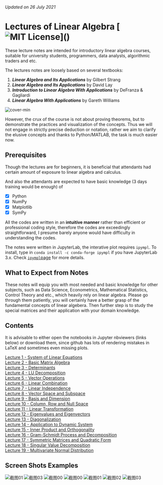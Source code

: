<i>Updated on 26 July 2021</i>

# Lectures of Linear Algebra [![MIT License](https://img.shields.io/apm/l/atomic-design-ui.svg?)]()

These lecture notes are intended for introductory linear algebra courses, suitable for university students, programmers, data analysts, algorithmic traders and etc. 

The lectures notes are loosely based on several textbooks:

1. <b><i>Linear Algebra and Its Applications</i></b> by Gilbert Strang 
2. <b><i>Linear Algebra and Its Applications</i></b> by David Lay 
3. <b><i>Introduction to Linear Algebra With Applications</i></b> by DeFranza & Gagliardi
4. <b><i>Linear Algebra With Applications</i></b> by Gareth Williams

![cover-min](https://user-images.githubusercontent.com/59842360/83939172-64df6c00-a7e3-11ea-80b1-058af696d5a3.png)

However, the crux of the course is not about proving theorems, but to demonstrate the practices and visualization of the concepts. Thus we will not engage in strictly precise deduction or notation, rather we aim to clarify the elusive concepts and thanks to Python/MATLAB, the task is much easier now.

## Prerequisites
Though the lectures are for beginners, it is beneficial that attendants had certain amount of exposure to linear algebra and calculus.

And also the attendants are expected to have basic knowledge (3 days training would be enough) of 
- [x] Python
- [x] NumPy
- [x] Matplotlib
- [x] SymPy

All the codes are written in an <b>intuitive manner</b> rather than efficient or professional coding style, therefore the codes are exceedingly straightforward, I presume barely anyone would have difficulty in understanding the codes.

The notes were written in JupyterLab, the interative plot requires ```ipympl```. To install, type in ```conda install -c conda-forge ipympl``` if you have JupyterLab 3.x. Check <a href='https://github.com/matplotlib/ipympl'><code>ipympl</code>page</a> for more details.

## What to Expect from Notes
These notes will equip you with most needed and basic knowledge for other subjects, such as Data Science, Econometrics, Mathematical Statistics, Control Theory and etc., which heavily rely on linear algebra. Please go through them patiently, you will certainly have a better grasp of the fundamental concepts of linear algebera. Then further step is to study the special matrices and their application with your domain knowledge.  

## Contents 
It is advisable to either open the notebooks in Jupyter nbviewers (links below) or download them, since github has lots of rendering mistakes in LaTeX and sometimes even missing plots.

[Lecture 1 - System of Linear Equations](https://nbviewer.jupyter.org/github/MacroAnalyst/Linear_Algebra_With_Python/blob/master/Chapter%201%20-%20Linear%20Equation%20System.ipynb)<br>
[Lecture 2 - Basic Matrix Algebra](https://nbviewer.jupyter.org/github/MacroAnalyst/Linear_Algebra_With_Python/blob/master/Chapter%202%20-%20Basic%20Matrix%20Algebra.ipynb)<br>
[Lecture 3 - Determinants](https://nbviewer.jupyter.org/github/WeijieChen-MacroAnalyst/LinearAlgebraLectures/blob/master/Chapter%203%20-%20Determinant.ipynb)<br>
[Lecture 4 - LU Decomposition](https://nbviewer.jupyter.org/github/WeijieChen-MacroAnalyst/LinearAlgebraLectures/blob/master/Chapter%204%20-%20LU%20Factorization.ipynb)<br>
[Lecture 5 - Vector Operations](https://nbviewer.jupyter.org/github/WeijieChen-MacroAnalyst/Linear_Algebra_With_Python/blob/master/Chapter%205%20-%20Vector%20Addition%2C%20Subtraction%20and%20Scalar%20Multiplication.ipynb)<br>
[Lecture 6 - Linear Combination](https://nbviewer.jupyter.org/github/WeijieChen-MacroAnalyst/Linear_Algebra_With_Python/blob/master/Chapter%206%20-%20Linear%20Combination.ipynb)<br>
[Lecture 7 - Linear Independence](https://nbviewer.jupyter.org/github/WeijieChen-MacroAnalyst/Linear_Algebra_With_Python/blob/master/Chapter%207%20-%20Linear%20Independence.ipynb)<br>
[Lecture 8 - Vector Space and Subspace](https://nbviewer.jupyter.org/github/WeijieChen-MacroAnalyst/Linear_Algebra_With_Python/blob/master/Chapter%208%20-%20Vector%20Space%20and%20Subspace.ipynb)<br>
[Lecture 9 - Basis and Dimension](https://nbviewer.jupyter.org/github/WeijieChen-MacroAnalyst/Linear_Algebra_With_Python/blob/master/Chapter%209%20-%20Basis%20and%20Dimension.ipynb)<br>
[Lecture 10 - Column, Row and Null Space](https://nbviewer.jupyter.org/github/WeijieChen-MacroAnalyst/Linear_Algebra_With_Python/blob/master/Chapter%2010%20-Null%20Space%20vs%20Col%20Space%2C%20Row%20Space%20and%20Rank.ipynb?flush_cache=true)<br>
[Lecture 11 - Linear Transformation](https://nbviewer.jupyter.org/github/WeijieChen-MacroAnalyst/Linear_Algebra_With_Python/blob/master/Chapter%2011%20-%20Linear%20Transformation.ipynb?flush_cache=true)<br>
[Lecture 12 - Eigenvalues and Eigenvectors](https://nbviewer.jupyter.org/github/WeijieChen-MacroAnalyst/Linear_Algebra_With_Python/blob/master/Chapter%2012%20-%20Eigenvalues%20and%20Eigenvectors.ipynb)<br>
[Lecture 13 - Diagonalization](https://nbviewer.jupyter.org/github/WeijieChen-MacroAnalyst/Linear_Algebra_With_Python/blob/master/Chapter%2013%20-%20Diagonalization.ipynb)<br>
[Lecture 14 - Application to Dynamic System](https://nbviewer.jupyter.org/github/WeijieChen-MacroAnalyst/Linear_Algebra_With_Python/blob/master/Chapter%2014%20-%20Applications%20to%20Dynamic%20System.ipynb)<br>
[Lecture 15 - Inner Product and Orthogonality](https://nbviewer.jupyter.org/github/WeijieChen-MacroAnalyst/Linear_Algebra_With_Python/blob/master/Chapter%2015%20-%20Innear%20Product%20and%20Orthogonality.ipynb)<br>
[Lecture 16 - Gram-Schmidt Process and Decomposition](https://nbviewer.jupyter.org/github/WeijieChen-MacroAnalyst/Linear_Algebra_With_Python/blob/master/Chapter%2016%20-%20Gram-Schmidt%20Process%20and%20QR%20Decomposition.ipynb)<br>
[Lecture 17 - Symmetric Matrices and Quadratic Form](https://nbviewer.jupyter.org/github/WeijieChen-MacroAnalyst/Linear_Algebra_With_Python/blob/master/Chapter%2017%20-%20Symmetric%20Matrices%20%2C%20Quadratic%20Form%20and%20Cholesky%20Decomposition.ipynb)<br>
[Lecture 18 - Singular Value Decomposition](https://nbviewer.jupyter.org/github/WeijieChen-MacroAnalyst/Linear_Algebra_With_Python/blob/master/Chapter%2018%20-%20The%20Singular%20Value%20Decomposition.ipynb)<br>
[Lecture 19 - Multivariate Normal Distribution](https://nbviewer.jupyter.org/github/WeijieChen-MacroAnalyst/Linear_Algebra_With_Python/blob/master/Chapter%2019%20-%20Multivariate%20Normal%20Distribution.ipynb)<br>

## Screen Shots Examples
![截图01](https://user-images.githubusercontent.com/59842360/122352881-6b043e80-cf47-11eb-9ca4-8f52c93c0efa.jpg)
![截图03](https://user-images.githubusercontent.com/59842360/122352926-78212d80-cf47-11eb-9bb4-c33e03b7f085.jpg)
![截图00](https://user-images.githubusercontent.com/59842360/122352940-7b1c1e00-cf47-11eb-9f80-e26454d4baaf.jpg)
![截图00](https://user-images.githubusercontent.com/59842360/126001287-9f8de290-3940-4000-b5db-7b12d8b70005.jpg)
![截图01](https://user-images.githubusercontent.com/59842360/126001290-d342db9f-76eb-41ce-98b2-208075bd4640.jpg)
![截图02](https://user-images.githubusercontent.com/59842360/126001291-5cee0e1b-d02b-4912-9d27-65eaaff13178.jpg)
![截图03](https://user-images.githubusercontent.com/59842360/126001463-0b262316-0032-482e-bb0f-1ccbbd3a2835.jpg)
